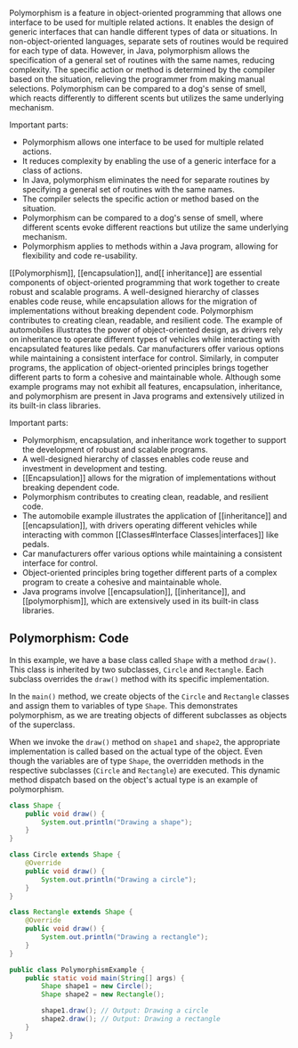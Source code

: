 Polymorphism is a feature in object-oriented programming that allows one interface to be used for multiple related actions. It enables the design of generic interfaces that can handle different types of data or situations. In non-object-oriented languages, separate sets of routines would be required for each type of data. However, in Java, polymorphism allows the specification of a general set of routines with the same names, reducing complexity. The specific action or method is determined by the compiler based on the situation, relieving the programmer from making manual selections. Polymorphism can be compared to a dog's sense of smell, which reacts differently to different scents but utilizes the same underlying mechanism.

Important parts:
- Polymorphism allows one interface to be used for multiple related actions.
- It reduces complexity by enabling the use of a generic interface for a class of actions.
- In Java, polymorphism eliminates the need for separate routines by specifying a general set of routines with the same names.
- The compiler selects the specific action or method based on the situation.
- Polymorphism can be compared to a dog's sense of smell, where different scents evoke different reactions but utilize the same underlying mechanism.
- Polymorphism applies to methods within a Java program, allowing for flexibility and code re-usability.

[[Polymorphism]], [[encapsulation]], and[[ inheritance]] are essential components of object-oriented programming that work together to create robust and scalable programs. A well-designed hierarchy of classes enables code reuse, while encapsulation allows for the migration of implementations without breaking dependent code. Polymorphism contributes to creating clean, readable, and resilient code. The example of automobiles illustrates the power of object-oriented design, as drivers rely on inheritance to operate different types of vehicles while interacting with encapsulated features like pedals. Car manufacturers offer various options while maintaining a consistent interface for control. Similarly, in computer programs, the application of object-oriented principles brings together different parts to form a cohesive and maintainable whole. Although some example programs may not exhibit all features, encapsulation, inheritance, and polymorphism are present in Java programs and extensively utilized in its built-in class libraries.

Important parts:
- Polymorphism, encapsulation, and inheritance work together to support the development of robust and scalable programs.
- A well-designed hierarchy of classes enables code reuse and investment in development and testing.
- [[Encapsulation]] allows for the migration of implementations without breaking dependent code.
- Polymorphism contributes to creating clean, readable, and resilient code.
- The automobile example illustrates the application of [[inheritance]] and [[encapsulation]], with drivers operating different vehicles while interacting with common [[Classes#Interface Classes|interfaces]] like pedals.
- Car manufacturers offer various options while maintaining a consistent interface for control.
- Object-oriented principles bring together different parts of a complex program to create a cohesive and maintainable whole.
- Java programs involve [[encapsulation]], [[inheritance]], and [[polymorphism]], which are extensively used in its built-in class libraries.

## Polymorphism: Code
In this example, we have a base class called `Shape` with a method `draw()`. This class is inherited by two subclasses, `Circle` and `Rectangle`. Each subclass overrides the `draw()` method with its specific implementation.

In the `main()` method, we create objects of the `Circle` and `Rectangle` classes and assign them to variables of type `Shape`. This demonstrates polymorphism, as we are treating objects of different subclasses as objects of the superclass.

When we invoke the `draw()` method on `shape1` and `shape2`, the appropriate implementation is called based on the actual type of the object. Even though the variables are of type `Shape`, the overridden methods in the respective subclasses (`Circle` and `Rectangle`) are executed. This dynamic method dispatch based on the object's actual type is an example of polymorphism.

```Java
class Shape {
    public void draw() {
        System.out.println("Drawing a shape");
    }
}

class Circle extends Shape {
    @Override
    public void draw() {
        System.out.println("Drawing a circle");
    }
}

class Rectangle extends Shape {
    @Override
    public void draw() {
        System.out.println("Drawing a rectangle");
    }
}

public class PolymorphismExample {
    public static void main(String[] args) {
        Shape shape1 = new Circle();
        Shape shape2 = new Rectangle();

        shape1.draw(); // Output: Drawing a circle
        shape2.draw(); // Output: Drawing a rectangle
    }
}

```